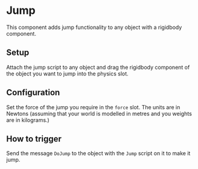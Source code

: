 # Jump

This component adds jump functionality to any object with a rigidbody component.

## Setup

Attach the jump script to any object and drag the rigidbody component of the object you want to jump into the physics slot.

## Configuration

Set the force of the jump you require in the `force` slot. The units are in Newtons (assuming that your world is modelled in metres and you weights are in kilograms.)

## How to trigger

Send the message `DoJump` to the object with the `Jump` script on it to make it jump.

